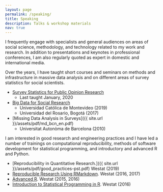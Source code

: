 ```yaml
---
layout: page
permalink: /speaking/
title: Speaking
description: Talks & workshop materials
nav: true
---
```


I frequently engage with specialists and general audiences on areas of
social science, methodology, and technology related to my work and
research. In addition to presentations and keynotes in professional
conferences, I am also regularly quoted as expert in domestic and
international media.

Over the years, I have taught short courses and seminars on methods
and infrastructure in massive data analysis and on different areas of
survey statistics for social scientists. 

* [Survey Statistics for Public Opinion Research](http://griverorz.net/survey-methods/)
  * Last taught January, 2020
* [Big Data for Social Research](http://griverorz.net/big-data/)
  * Universidad Cat&oacute;lica de Montevideo (2019)
  * Universidad del Rosario, Bogot&aacute; (2017)
* [Missing Data Analysis in Surveys]({{ site.url }}/assets/pdf/md_bcn_en.pdf)
  * Universitat Auton&ograve;ma de Barcelona (2010)

I am interested in good research and engineering practices and I have
led a number of trainings on computational reproducibility, methods of
software development for statistical programming, and introductory and
advanced R and Python.

* [Reproducibility in Quantitative Research.]({{ site.url }}/assets/pdf/good_practices-pst.pdf) Westat (2019)
* [Reproducible Research Using RMarkdown](https://github.com/griverorz/westraining-rmarkdown). Westat (2016, 2017)
* [Advanced R](https://github.com/griverorz/westraining-R/tree/master/advanced-R). Westat (2015, 2016)
* [Introduction to Statistical Programming in R](https://github.com/griverorz/westraining-R/tree/master/advanced-R). Westat (2016)
